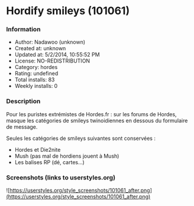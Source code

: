 # Hordify smileys (101061)

### Information
- Author: Nadawoo (unknown)
- Created at: unknown
- Updated at: 5/2/2014, 10:55:52 PM
- License: NO-REDISTRIBUTION
- Category: hordes
- Rating: undefined
- Total installs: 83
- Weekly installs: 0


### Description
Pour les puristes extrémistes de Hordes.fr : sur les forums de Hordes, masque les catégories de smileys twinoidiennes en dessous du formulaire de message.

Seules les catégories de smileys suivantes sont conservées :
- Hordes et Die2nite
- Mush (pas mal de hordiens jouent à Mush)
- Les balises RP (dé, cartes...)


### Screenshots (links to userstyles.org)
![https://userstyles.org/style_screenshots/101061_after.png](https://userstyles.org/style_screenshots/101061_after.png)


